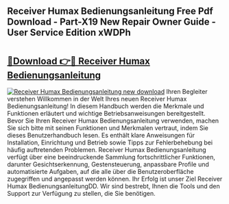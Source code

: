 ## Receiver Humax Bedienungsanleitung Free Pdf Download - Part-X19 New Repair Owner Guide - User Service Edition xWDPh

# <h2><a href="http://df3ozm.blite.top/?on=Receiver+Humax+Bedienungsanleitung">🔗Download 👉🔴 Receiver Humax Bedienungsanleitung</a></h2>

[![Receiver Humax Bedienungsanleitung new download](https://i.imgur.com/lujVjoI.png)](http://df3ozm.blite.top/?on=Receiver+Humax+Bedienungsanleitung)
Ihren Begleiter verstehen Willkommen in der Welt Ihres neuen Receiver Humax Bedienungsanleitung! In diesem Handbuch werden die Merkmale und Funktionen erläutert und wichtige Betriebsanweisungen bereitgestellt. Bevor Sie Ihren Receiver Humax Bedienungsanleitung verwenden, machen Sie sich bitte mit seinen Funktionen und Merkmalen vertraut, indem Sie dieses Benutzerhandbuch lesen. Es enthält klare Anweisungen für Installation, Einrichtung und Betrieb sowie Tipps zur Fehlerbehebung bei häufig auftretenden Problemen. Receiver Humax Bedienungsanleitung verfügt über eine beeindruckende Sammlung fortschrittlicher Funktionen, darunter Gesichtserkennung, Gestensteuerung, anpassbare Profile und automatisierte Aufgaben, auf die alle über die Benutzeroberfläche zugegriffen und angepasst werden können. Ihr Erfolg ist unser Ziel Receiver Humax BedienungsanleitungDD. Wir sind bestrebt, Ihnen die Tools und den Support zur Verfügung zu stellen, die Sie benötigen.
